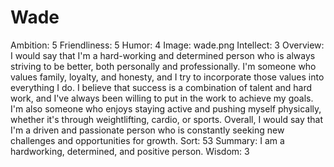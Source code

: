# Wade

Ambition: 5
Friendliness: 5
Humor: 4
Image: wade.png
Intellect: 3
Overview: I would say that I'm a hard-working and determined person who is always striving to be better, both personally and professionally. I'm someone who values family, loyalty, and honesty, and I try to incorporate those values into everything I do. I believe that success is a combination of talent and hard work, and I've always been willing to put in the work to achieve my goals. I'm also someone who enjoys staying active and pushing myself physically, whether it's through weightlifting, cardio, or sports. Overall, I would say that I'm a driven and passionate person who is constantly seeking new challenges and opportunities for growth.
Sort: 53
Summary: I am a hardworking, determined, and positive person.
Wisdom: 3